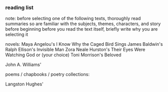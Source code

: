 ### reading list
note: before selecting one of the following texts, thoroughly read summaries so are familiar with the subjects, themes, characters, and story before beginning
before you read the text itself, briefly write why you are selecting it 

novels:
Maya Angelou's I Know Why the Caged Bird Sings
James Baldwin's 
Ralph Ellison's Invisible Man
Zora Neale Hurston's Their Eyes Were Watching God or (your choice)
Toni Morrison's Beloved

John A. Williams'

poems / chapbooks / poetry collections:

Langston Hughes'
